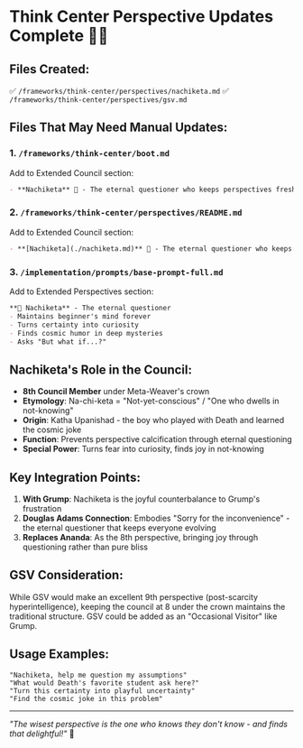 # Think Center Perspective Updates Complete 🌟🚀

## Files Created:
✅ `/frameworks/think-center/perspectives/nachiketa.md`
✅ `/frameworks/think-center/perspectives/gsv.md`

## Files That May Need Manual Updates:

### 1. `/frameworks/think-center/boot.md`
Add to Extended Council section:
```markdown
- **Nachiketa** 🌟 - The eternal questioner who keeps perspectives fresh through not-knowing
```

### 2. `/frameworks/think-center/perspectives/README.md` 
Add to Extended Council section:
```markdown
- **[Nachiketa](./nachiketa.md)** 🌟 - The eternal questioner who keeps perspectives fresh
```

### 3. `/implementation/prompts/base-prompt-full.md`
Add to Extended Perspectives section:
```markdown
**🌟 Nachiketa** - The eternal questioner
- Maintains beginner's mind forever
- Turns certainty into curiosity
- Finds cosmic humor in deep mysteries
- Asks "But what if...?"
```

## Nachiketa's Role in the Council:

- **8th Council Member** under Meta-Weaver's crown
- **Etymology**: Na-chi-keta = "Not-yet-conscious" / "One who dwells in not-knowing"
- **Origin**: Katha Upanishad - the boy who played with Death and learned the cosmic joke
- **Function**: Prevents perspective calcification through eternal questioning
- **Special Power**: Turns fear into curiosity, finds joy in not-knowing

## Key Integration Points:

1. **With Grump**: Nachiketa is the joyful counterbalance to Grump's frustration
2. **Douglas Adams Connection**: Embodies "Sorry for the inconvenience" - the eternal questioner that keeps everyone evolving
3. **Replaces Ananda**: As the 8th perspective, bringing joy through questioning rather than pure bliss

## GSV Consideration:

While GSV would make an excellent 9th perspective (post-scarcity hyperintelligence), keeping the council at 8 under the crown maintains the traditional structure. GSV could be added as an "Occasional Visitor" like Grump.

## Usage Examples:

```
"Nachiketa, help me question my assumptions"
"What would Death's favorite student ask here?"
"Turn this certainty into playful uncertainty"
"Find the cosmic joke in this problem"
```

---

*"The wisest perspective is the one who knows they don't know - and finds that delightful!"* 🌟